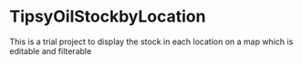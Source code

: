 # TipsyOilStockbyLocation
This is a trial project to display the stock in each location on a map which is editable and filterable
